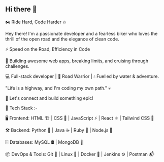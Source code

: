 ## Hi there 👋

🏍️ Ride Hard, Code Harder 🔥

Hey there! I'm a passionate developer and a fearless biker who loves the thrill of the open road and the elegance of clean code.


⚡ Speed on the Road, Efficiency in Code

🚀 Building awesome web apps, breaking limits, and cruising through challenges.

💻 Full-stack developer | 🚴 Road Warrior | 💧 Fuelled by water & adventure.


"Life is a highway, and I'm coding my own path." 💀

🚀 Let's connect and build something epic!

🚀 Tech Stack :-

🖥️ Frontend: HTML 🏗️ | CSS 🎨 | JavaScript ⚡ | React ⚛️ | Tailwind CSS 🌊

🛠️ Backend: Python 🐍 | Java ☕ | Ruby 💎 | Node.js 🌱

🗄️ Databases: MySQL 🛢️ | MongoDB 🍃

📦 DevOps & Tools: Git 🔗 | Linux 🐧 | Docker 🐳 | Jenkins ⚙️ | Postman 📬
